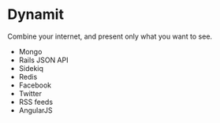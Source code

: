 # Dynamit

Combine your internet, and present only what you want to see.

* Mongo
* Rails JSON API
* Sidekiq
* Redis
* Facebook
* Twitter
* RSS feeds
* AngularJS
